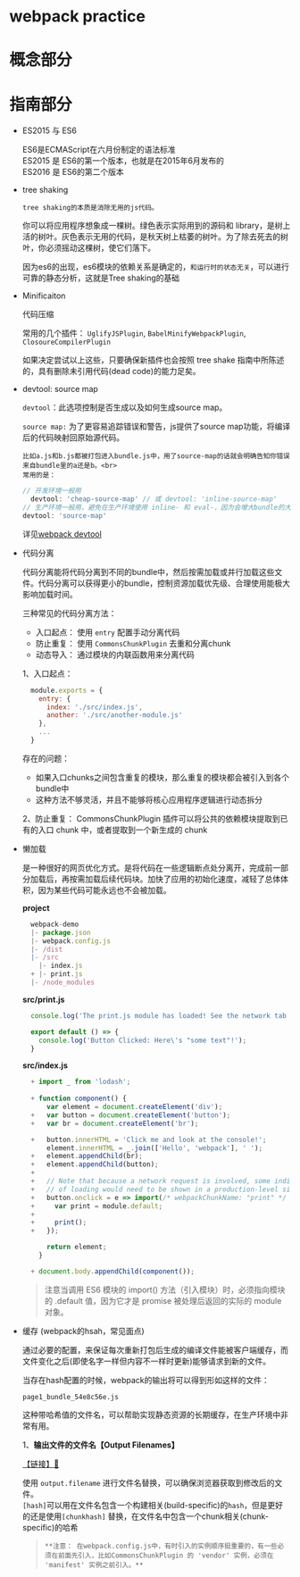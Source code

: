 
# webpack practice

# 概念部分

# 指南部分

+ ES2015 与 ES6

  ES6是ECMAScript在六月份制定的语法标准 <br>
  ES2015 是 ES6的第一个版本，也就是在2015年6月发布的 <br>
  ES2016 是 ES6的第二个版本

+ tree shaking

  `tree shaking的本质是消除无用的js代码。` <br>

  你可以将应用程序想象成一棵树。绿色表示实际用到的源码和 library，是树上活的树叶。灰色表示无用的代码，是秋天树上枯萎的树叶。为了除去死去的树叶，你必须摇动这棵树，使它们落下。

  因为es6的出现，es6模块的依赖关系是确定的，`和运行时的状态无关`，可以进行可靠的静态分析，这就是Tree shaking的基础

+ Minificaiton

  代码压缩

  常用的几个插件： `UglifyJSPlugin`, `BabelMinifyWebpackPlugin`, `ClosoureCompilerPlugin`

  如果决定尝试以上这些，只要确保新插件也会按照 tree shake 指南中所陈述的，具有删除未引用代码(dead code)的能力足矣。

+ devtool: source map

  `devtool`：此选项控制是否生成以及如何生成source map。
  
  `source map:` 为了更容易追踪错误和警告，js提供了source map功能，将编译后的代码映射回原始源代码。

      比如a.js和b.js都被打包进入bundle.js中，用了source-map的话就会明确告知你错误来自bundle里的a还是b。<br>
      常用的是：
    ```js
    // 开发环境一般用
      devtool: 'cheap-source-map' // 或 devtool: 'inline-source-map'
    // 生产环境一般用，避免在生产环境使用 inline- 和 eval-，因为会增大bundle的大小，并降低整体性能
    devtool: 'source-map'
    ```
    详见[webpack devtool](https://www.webpackjs.com/configuration/devtool/)

+ 代码分离

  代码分离能将代码分离到不同的bundle中，然后按需加载或并行加载这些文件。代码分离可以获得更小的bundle，控制资源加载优先级、合理使用能极大影响加载时间。
  
  三种常见的代码分离方法：
  - 入口起点： 使用 `entry` 配置手动分离代码
  - 防止重复： 使用 `CommonsChunkPlugin` 去重和分离chunk
  - 动态导入： 通过模块的内联函数用来分离代码

  1、入口起点：
    ```js
      module.exports = {
        entry: {
          index: './src/index.js',
          another: './src/another-module.js'
        },
        ...
      }
    ```
    存在的问题：
    - 如果入口chunks之间包含重复的模块，那么重复的模块都会被引入到各个bundle中
    - 这种方法不够灵活，并且不能够将核心应用程序逻辑进行动态拆分

  2、防止重复：
    CommonsChunkPlugin 插件可以将公共的依赖模块提取到已有的入口 chunk 中，或者提取到一个新生成的 chunk
  
+ 懒加载

  是一种很好的网页优化方式。是将代码在一些逻辑断点处分离开，完成前一部分加载后，再按需加载后续代码块。加快了应用的初始化速度，减轻了总体体积，因为某些代码可能永远也不会被加载。

  **project**
    ```js
      webpack-demo
      |- package.json
      |- webpack.config.js
      |- /dist
      |- /src
        |- index.js
      + |- print.js
      |- /node_modules
    ```

    **src/print.js**
    ```js
      console.log('The print.js module has loaded! See the network tab in dev tools...');

      export default () => {
        console.log('Button Clicked: Here\'s "some text"!');
      }
    ```
    **src/index.js**
    ```js
      + import _ from 'lodash';
      
      + function component() {
          var element = document.createElement('div');
      +   var button = document.createElement('button');
      +   var br = document.createElement('br');

      +   button.innerHTML = 'Click me and look at the console!';
          element.innerHTML = _.join(['Hello', 'webpack'], ' ');
      +   element.appendChild(br);
      +   element.appendChild(button);
      +
      +   // Note that because a network request is involved, some indication
      +   // of loading would need to be shown in a production-level site/app.
      +   button.onclick = e => import(/* webpackChunkName: "print" */ './print').then(module => {
      +     var print = module.default;
      +
      +     print();
      +   });

          return element;
        }

      + document.body.appendChild(component());
    ```

  > 注意当调用 ES6 模块的 import() 方法（引入模块）时，必须指向模块的 .default 值，因为它才是 promise 被处理后返回的实际的 module 对象。

+ 缓存 (webpack的hsah，常见面点)

  通过必要的配置，来保证每次重新打包后生成的编译文件能被客户端缓存，而文件变化之后(即使名字一样但内容不一样时更新)能够请求到新的文件。

  当存在hash配置的时候，webpack的输出将可以得到形如这样的文件：

    `page1_bundle_54e8c56e.js`
    
  这种带哈希值的文件名，可以帮助实现静态资源的长期缓存，在生产环境中非常有用。

  1、**输出文件的文件名【Output Filenames】**

    [【链接】🔗](https://www.webpackjs.com/guides/caching/)

    使用 `output.filename` 进行文件名替换，可以确保浏览器获取到修改后的文件。<br>
    `[hash]`可以用在文件名包含一个构建相关(build-specific)的`hash`，但是更好的还是使用`[chunkhash]` 替换，在文件名中包含一个chunk相关(chunk-specific)的哈希

    > `**注意： 在webpack.config.js中，有时引入的实例顺序挺重要的，有一些必须在前面先引入，比如CommonsChunkPlugin 的 'vendor' 实例，必须在 'manifest' 实例之前引入。**`
